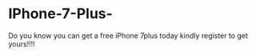 # IPhone-7-Plus-
Do you know you can get a free iPhone 7plus today kindly register to get yours!!!!
